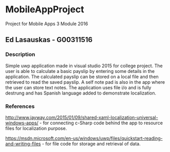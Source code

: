 # MobileAppProject

Project for Mobile Apps 3 Module 2016

## Ed Lasauskas - G00311516

### Description

Simple uwp application made in visual studio 2015 for college project.
The user is able to calculate a basic payslip by entering some details in the application.
The calculated payslip can be stored on a local file and then retrieved to read the saved payslip.
A self note pad is also in the app where the user can store text notes.
The application uses file i/o and is fully destrung and has Spanish language added to demonstrate localization.

### References

http://www.jayway.com/2015/01/09/shared-xaml-localization-universal-windows-apps/ - for connecting c-Sharp code behind the app to resource files for localization purpose.

https://msdn.microsoft.com/en-us/windows/uwp/files/quickstart-reading-and-writing-files - for file code for storage and retrieval of data.
